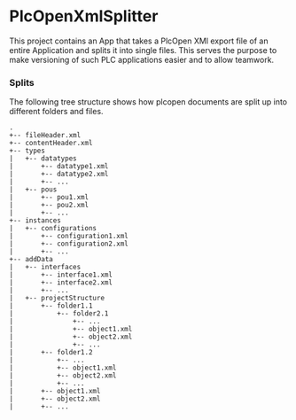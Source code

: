 # PlcOpenXmlSplitter

This project contains an App that takes a PlcOpen XMl export file of an entire Application and splits it into single files. This serves the purpose to make versioning of such PLC applications easier and to allow teamwork.


### Splits
The following tree structure shows how plcopen documents are split up into different folders and files.

```
.
+-- fileHeader.xml
+-- contentHeader.xml
+-- types
|   +-- datatypes
|       +-- datatype1.xml
|       +-- datatype2.xml
|       +-- ...
|   +-- pous
|       +-- pou1.xml
|       +-- pou2.xml
|       +-- ...
+-- instances
|   +-- configurations
|       +-- configuration1.xml
|       +-- configuration2.xml
|       +-- ...
+-- addData
|   +-- interfaces
|       +-- interface1.xml
|       +-- interface2.xml
|       +-- ...
|   +-- projectStructure
|       +-- folder1.1
|           +-- folder2.1
|               +-- ...
|               +-- object1.xml
|               +-- object2.xml
|               +-- ...
|       +-- folder1.2
|           +-- ...
|           +-- object1.xml
|           +-- object2.xml
|           +-- ...
|       +-- object1.xml
|       +-- object2.xml
|       +-- ...
```
